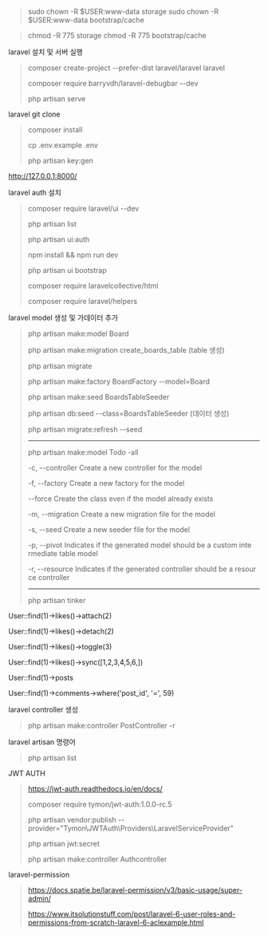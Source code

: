 > sudo chown -R $USER:www-data storage
> sudo chown -R $USER:www-data bootstrap/cache

> chmod -R 775 storage
> chmod -R 775 bootstrap/cache


laravel 설치 및 서버 실행
> composer create-project --prefer-dist laravel/laravel laravel
>
> composer require barryvdh/laravel-debugbar --dev
>
> php artisan serve

laravel git clone
> composer install
>
> cp .env.example .env
>
> php artisan key:gen

http://127.0.0.1:8000/

laravel auth 설치
> composer require laravel/ui --dev
>
> php artisan list
>
> php artisan ui:auth
>
> npm install && npm run dev
>
> php artisan ui bootstrap
>
> composer require laravelcollective/html
>
> composer require laravel/helpers
>
laravel model 생성 및 가데이터 추가
> php artisan make:model Board
>
> php artisan make:migration create_boards_table  (table 생성)
>
> php artisan migrate
>
> php artisan make:factory BoardFactory --model=Board
>
> php artisan make:seed BoardsTableSeeder
>
> php artisan db:seed --class=BoardsTableSeeder   (데이터 생성)
>
> php artisan migrate:refresh --seed
>
>  ------------------------------------
>
>php artisan make:model Todo -all
>
>-c, --controller Create a new controller for the model
>
>-f, --factory Create a new factory for the model
>
>--force Create the class even if the model already exists
>
>-m, --migration Create a new migration file for the model
>
>-s, --seed Create a new seeder file for the model
>
>-p, --pivot Indicates if the generated model should be a custom inte rmediate table model
>
>-r, --resource Indicates if the generated controller should be a resour ce controller
>
>  ------------------------------------
>
> php artisan tinker

User::find(1)->likes()->attach(2)

User::find(1)->likes()->detach(2)

User::find(1)->likes()->toggle(3)

User::find(1)->likes()->sync([1,2,3,4,5,6,])

User::find(1)->posts

User::find(1)->comments->where('post_id', '=', 59)

laravel controller 생성
> php artisan make:controller PostController -r


laravel artisan 명령어
> php artisan list

JWT AUTH
> https://jwt-auth.readthedocs.io/en/docs/
>
> composer require tymon/jwt-auth:1.0.0-rc.5
>
> php artisan vendor:publish --provider="Tymon\JWTAuth\Providers\LaravelServiceProvider"
>
> php artisan jwt:secret
>
> php artisan make:controller Authcontroller

laravel-permission
> https://docs.spatie.be/laravel-permission/v3/basic-usage/super-admin/
>
> https://www.itsolutionstuff.com/post/laravel-6-user-roles-and-permissions-from-scratch-laravel-6-aclexample.html
